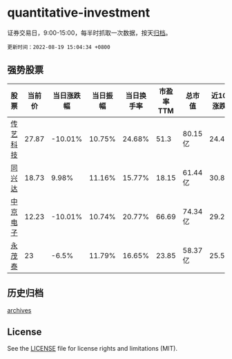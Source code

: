 # quantitative-investment

证券交易日，9:00-15:00，每半时抓取一次数据，按天[归档](archives)。

`更新时间：2022-08-19 15:04:34 +0800`

## 强势股票

|股票|当前价|当日涨跌幅|当日振幅|当日换手率|市盈率TTM|总市值|近10日涨跌幅|
|----|----|----|----|----|----|----|----|
|[传艺科技](https://xueqiu.com/S/SZ002866)|27.87|-10.01%|10.75%|24.68%|51.3|80.15亿|24.42%|
|[同兴达](https://xueqiu.com/S/SZ002845)|18.73|9.98%|11.16%|15.77%|18.15|61.44亿|30.8%|
|[中京电子](https://xueqiu.com/S/SZ002579)|12.23|-10.01%|10.74%|20.77%|66.69|74.34亿|29.28%|
|[永茂泰](https://xueqiu.com/S/SH605208)|23|-6.5%|11.79%|16.65%|23.85|58.37亿|25.55%|

## 历史归档

[archives](archives)

## License

See the [LICENSE](LICENSE) file for license rights and limitations (MIT).